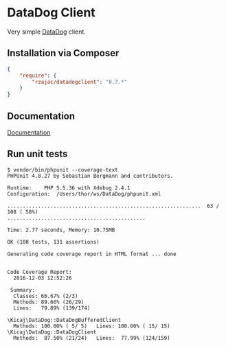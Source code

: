 # DataDog Client

Very simple [DataDog](http://www.datadoghq.com/) client.

## Installation via Composer

```json
{
    "require": {
        "rzajac/datadogclient": "0.7.*"
    }
}
```

## Documentation

[Documentation](docs/index.md)

## Run unit tests

```
$ vendor/bin/phpunit --coverage-text
PHPUnit 4.8.27 by Sebastian Bergmann and contributors.

Runtime:	PHP 5.5.36 with Xdebug 2.4.1
Configuration:	/Users/thor/ws/DataDog/phpunit.xml

...............................................................  63 / 108 ( 58%)
.............................................

Time: 2.77 seconds, Memory: 10.75MB

OK (108 tests, 131 assertions)

Generating code coverage report in HTML format ... done


Code Coverage Report:
  2016-12-03 12:52:26

 Summary:
  Classes: 66.67% (2/3)
  Methods: 89.66% (26/29)
  Lines:   79.89% (139/174)

\Kicaj\DataDog::DataDogBufferedClient
  Methods: 100.00% ( 5/ 5)   Lines: 100.00% ( 15/ 15)
\Kicaj\DataDog::DataDogClient
  Methods:  87.50% (21/24)   Lines:  77.99% (124/159)
```
